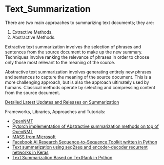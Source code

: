 # Text_Summarization
There are two main approaches to summarizing text documents; they are:

1. Extractive Methods.
2. Abstractive Methods.

Extractive text summarization involves the selection of phrases and sentences from the source document to make up the new summary. Techniques involve ranking the relevance of phrases in order to choose only those most relevant to the meaning of the source.

Abstractive text summarization involves generating entirely new phrases and sentences to capture the meaning of the source document. This is a more challenging approach, but is also the approach ultimately used by humans. Classical methods operate by selecting and compressing content from the source document.

[Detailed Latest Updates and Releases on Summarization](https://github.com/sebastianruder/NLP-progress/blob/master/english/summarization.md)

Frameworks, Libraries, Approaches and Tutorials:
* [OpenNMT](http://opennmt.net/OpenNMT-py/Summarization.html)
* [Pytorch implementation of Abstractive summarization methods on top of OpenNMT](https://github.com/Iwontbecreative/Abstractive-summarization-OpenNMT)
* [MASS from Microsoft](https://github.com/microsoft/MASS#text-summarization)
* [Facebook AI Research Sequence-to-Sequence Toolkit written in Python](https://github.com/pytorch/fairseq)
* [Text summarization using seq2seq and encoder-decoder recurrent networks in Keras](https://github.com/chen0040/keras-text-summarization)
* [Text Summarization Based on TextRank in Python](https://www.analyticsvidhya.com/blog/2018/11/introduction-text-summarization-textrank-python/)

